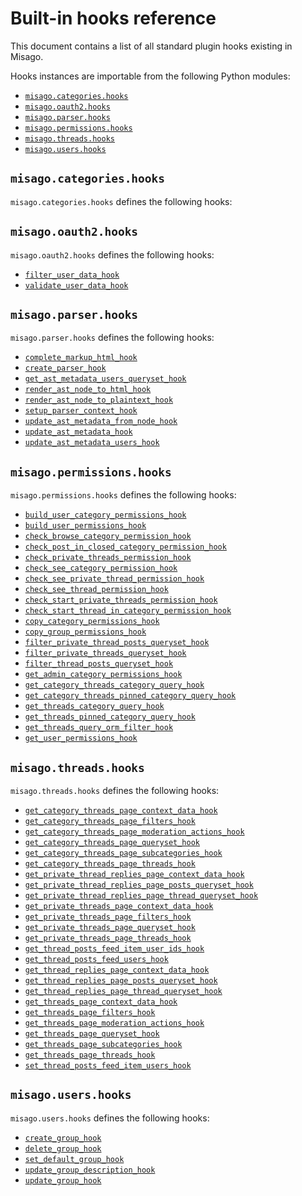 # Built-in hooks reference

This document contains a list of all standard plugin hooks existing in Misago.

Hooks instances are importable from the following Python modules:

- [`misago.categories.hooks`](#misago-categories-hooks)
- [`misago.oauth2.hooks`](#misago-oauth2-hooks)
- [`misago.parser.hooks`](#misago-parser-hooks)
- [`misago.permissions.hooks`](#misago-permissions-hooks)
- [`misago.threads.hooks`](#misago-threads-hooks)
- [`misago.users.hooks`](#misago-users-hooks)


## `misago.categories.hooks`

`misago.categories.hooks` defines the following hooks:



## `misago.oauth2.hooks`

`misago.oauth2.hooks` defines the following hooks:

- [`filter_user_data_hook`](./filter-user-data-hook.md)
- [`validate_user_data_hook`](./validate-user-data-hook.md)


## `misago.parser.hooks`

`misago.parser.hooks` defines the following hooks:

- [`complete_markup_html_hook`](./complete-markup-html-hook.md)
- [`create_parser_hook`](./create-parser-hook.md)
- [`get_ast_metadata_users_queryset_hook`](./get-ast-metadata-users-queryset-hook.md)
- [`render_ast_node_to_html_hook`](./render-ast-node-to-html-hook.md)
- [`render_ast_node_to_plaintext_hook`](./render-ast-node-to-plaintext-hook.md)
- [`setup_parser_context_hook`](./setup-parser-context-hook.md)
- [`update_ast_metadata_from_node_hook`](./update-ast-metadata-from-node-hook.md)
- [`update_ast_metadata_hook`](./update-ast-metadata-hook.md)
- [`update_ast_metadata_users_hook`](./update-ast-metadata-users-hook.md)


## `misago.permissions.hooks`

`misago.permissions.hooks` defines the following hooks:

- [`build_user_category_permissions_hook`](./build-user-category-permissions-hook.md)
- [`build_user_permissions_hook`](./build-user-permissions-hook.md)
- [`check_browse_category_permission_hook`](./check-browse-category-permission-hook.md)
- [`check_post_in_closed_category_permission_hook`](./check-post-in-closed-category-permission-hook.md)
- [`check_private_threads_permission_hook`](./check-private-threads-permission-hook.md)
- [`check_see_category_permission_hook`](./check-see-category-permission-hook.md)
- [`check_see_private_thread_permission_hook`](./check-see-private-thread-permission-hook.md)
- [`check_see_thread_permission_hook`](./check-see-thread-permission-hook.md)
- [`check_start_private_threads_permission_hook`](./check-start-private-threads-permission-hook.md)
- [`check_start_thread_in_category_permission_hook`](./check-start-thread-in-category-permission-hook.md)
- [`copy_category_permissions_hook`](./copy-category-permissions-hook.md)
- [`copy_group_permissions_hook`](./copy-group-permissions-hook.md)
- [`filter_private_thread_posts_queryset_hook`](./filter-private-thread-posts-queryset-hook.md)
- [`filter_private_threads_queryset_hook`](./filter-private-threads-queryset-hook.md)
- [`filter_thread_posts_queryset_hook`](./filter-thread-posts-queryset-hook.md)
- [`get_admin_category_permissions_hook`](./get-admin-category-permissions-hook.md)
- [`get_category_threads_category_query_hook`](./get-category-threads-category-query-hook.md)
- [`get_category_threads_pinned_category_query_hook`](./get-category-threads-pinned-category-query-hook.md)
- [`get_threads_category_query_hook`](./get-threads-category-query-hook.md)
- [`get_threads_pinned_category_query_hook`](./get-threads-pinned-category-query-hook.md)
- [`get_threads_query_orm_filter_hook`](./get-threads-query-orm-filter-hook.md)
- [`get_user_permissions_hook`](./get-user-permissions-hook.md)


## `misago.threads.hooks`

`misago.threads.hooks` defines the following hooks:

- [`get_category_threads_page_context_data_hook`](./get-category-threads-page-context-data-hook.md)
- [`get_category_threads_page_filters_hook`](./get-category-threads-page-filters-hook.md)
- [`get_category_threads_page_moderation_actions_hook`](./get-category-threads-page-moderation-actions-hook.md)
- [`get_category_threads_page_queryset_hook`](./get-category-threads-page-queryset-hook.md)
- [`get_category_threads_page_subcategories_hook`](./get-category-threads-page-subcategories-hook.md)
- [`get_category_threads_page_threads_hook`](./get-category-threads-page-threads-hook.md)
- [`get_private_thread_replies_page_context_data_hook`](./get-private-thread-replies-page-context-data-hook.md)
- [`get_private_thread_replies_page_posts_queryset_hook`](./get-private-thread-replies-page-posts-queryset-hook.md)
- [`get_private_thread_replies_page_thread_queryset_hook`](./get-private-thread-replies-page-thread-queryset-hook.md)
- [`get_private_threads_page_context_data_hook`](./get-private-threads-page-context-data-hook.md)
- [`get_private_threads_page_filters_hook`](./get-private-threads-page-filters-hook.md)
- [`get_private_threads_page_queryset_hook`](./get-private-threads-page-queryset-hook.md)
- [`get_private_threads_page_threads_hook`](./get-private-threads-page-threads-hook.md)
- [`get_thread_posts_feed_item_user_ids_hook`](./get-thread-posts-feed-item-user-ids-hook.md)
- [`get_thread_posts_feed_users_hook`](./get-thread-posts-feed-users-hook.md)
- [`get_thread_replies_page_context_data_hook`](./get-thread-replies-page-context-data-hook.md)
- [`get_thread_replies_page_posts_queryset_hook`](./get-thread-replies-page-posts-queryset-hook.md)
- [`get_thread_replies_page_thread_queryset_hook`](./get-thread-replies-page-thread-queryset-hook.md)
- [`get_threads_page_context_data_hook`](./get-threads-page-context-data-hook.md)
- [`get_threads_page_filters_hook`](./get-threads-page-filters-hook.md)
- [`get_threads_page_moderation_actions_hook`](./get-threads-page-moderation-actions-hook.md)
- [`get_threads_page_queryset_hook`](./get-threads-page-queryset-hook.md)
- [`get_threads_page_subcategories_hook`](./get-threads-page-subcategories-hook.md)
- [`get_threads_page_threads_hook`](./get-threads-page-threads-hook.md)
- [`set_thread_posts_feed_item_users_hook`](./set-thread-posts-feed-item-users-hook.md)


## `misago.users.hooks`

`misago.users.hooks` defines the following hooks:

- [`create_group_hook`](./create-group-hook.md)
- [`delete_group_hook`](./delete-group-hook.md)
- [`set_default_group_hook`](./set-default-group-hook.md)
- [`update_group_description_hook`](./update-group-description-hook.md)
- [`update_group_hook`](./update-group-hook.md)